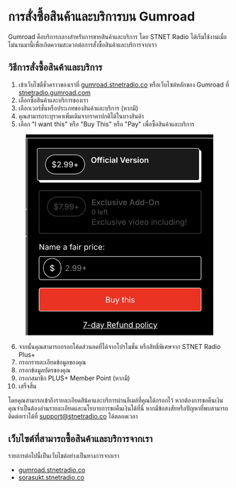 # การสั่งซื้อสินค้าและบริการบน Gumroad

Gumroad คือบริการกลางสำหรับการขายสินค้าและบริการ โดย STNET Radio ได้เริ่มใช้งานเมื่อไม่นานมานี้เพื่อเกิดความสะดวกต่อการสั่งซื้อสินค้าและบริการจากเรา

## วิธีการสั่งซื้อสินค้าและบริการ

1. เข้าเว็บไซตืชั่วคราวของเราที่ [gumroad.stnetradio.co](https://gumroad.stnetradio.co) หรือเว็บไซต์หลักของ Gumroad ที่ [stnetradio.gumroad.com](https://stnetradio.gumroad.com)
2. เลือกซื้อสินค้าและบริการของเรา
3. เลือกเวอร์ชั่นหรือประเภทของสินค้าและบริการ (หากมี)
4. คุณสามารถระบุราคาเพิ่มเติมจากราคาปกติได้ในบางสินค้า
5. เลือก "I want this" หรือ "Buy This" หรือ "Pay" เพื่อซื้อสินค้าและบริการ

<figure><img src="../.gitbook/assets/ver-gumroad.png" alt=""><figcaption></figcaption></figure>

6. จากนั้นคุณสามารถกรอกโค้ดส่วนลดที่ได้จากโปรโมชั่น หรือสิทธิ์พิเศษจาก STNET Radio Plus+
7. กรอกรายละเอียดข้อมูลของคุณ
8. กรอกข้อมูลบัตรของคุณ
9. กรอกสมาชิก PLUS+ Member Point (หากมี)
10. เสร็จสิ้น

โดยคุณสามารถเข้าถึงรายละเอียดสิน้คาและบริการผ่านอีเมล์ที่คุณได้กรอกไว้ หากต้องการขอคืนเงิน คุณจำเป็นต้องอ่านรายละเอียดและนโยบายการขอคืนเงินได้ที่นี่ หากมีข้อสงสัยหรือปัญหาที่พบสามารถติดต่อเราได้ที่ [support@stnetradio.co](mailto:support@stnetradio.co) ได้ตลอดเวลา

## เว็บไซต์ที่สามารถซื้อสินค้าและบริการจากเรา

รายการต่อไปนี้เป็นเว็บไชต์อย่างเป็นทางการจากเรา

* [gumroad.stnetradio.co](https://gumroad.stnetradio.co)
* [sorasukt.stnetradio.co](https://sorasukt.stnetradio.co)
